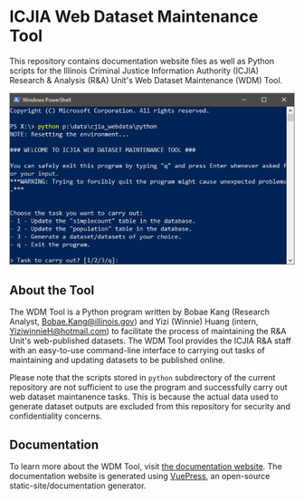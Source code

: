 # ICJIA Web Dataset Maintenance Tool

This repository contains documentation website files as well as Python scripts for the Illinois Criminal Justice Information Authority (ICJIA) Research & Analysis (R&A) Unit's Web Dataset Maintenance (WDM) Tool.

![](image.png)

## About the Tool
The WDM Tool is a Python program written by Bobae Kang (Research Analyst, Bobae.Kang@illinois.gov) and Yizi (Winnie) Huang (intern, YiziwinnieH@hotmail.com) to facilitate the process of maintaining the R&A Unit's web-published datasets. The WDM Tool provides the ICJIA R&A staff with an easy-to-use command-line interface to carrying out tasks of maintaining and updating datasets to be published online.

Please note that the scripts stored in `python` subdirectory of the current repository are not sufficient to use the program and successfully carry out web dataset maintanence tasks. This is because the actual data used to generate dataset outputs are excluded from this repository for security and confidentiality concerns.

## Documentation
To learn more about the WDM Tool, visit [the documentation website](bobaekang.github.com/icjia-web-dataset-maintanence-tool). The documentation website is generated using [VuePress](https://vuepress.vuejs.org/), an open-source static-site/documentation generator.